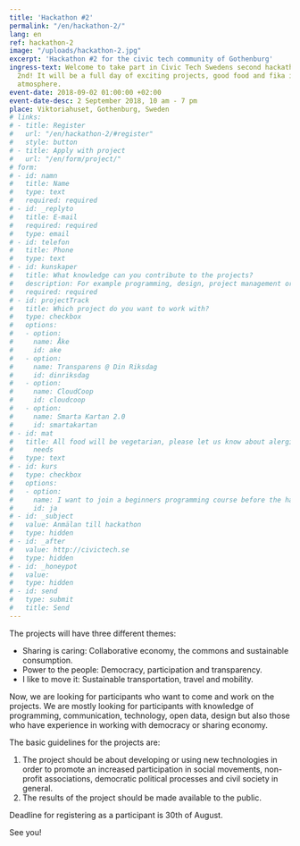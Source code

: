 ```yaml
---
title: 'Hackathon #2'
permalink: "/en/hackathon-2/"
lang: en
ref: hackathon-2
image: "/uploads/hackathon-2.jpg"
excerpt: 'Hackathon #2 for the civic tech community of Gothenburg'
ingress-text: Welcome to take part in Civic Tech Swedens second hackathon September
  2nd! It will be a full day of exciting projects, good food and fika in a friendly
  atmosphere.
event-date: 2018-09-02 01:00:00 +02:00
event-date-desc: 2 September 2018, 10 am - 7 pm
place: Viktoriahuset, Gothenburg, Sweden
# links:
# - title: Register
#   url: "/en/hackathon-2/#register"
#   style: button
# - title: Apply with project
#   url: "/en/form/project/"
# form:
# - id: namn
#   title: Name
#   type: text
#   required: required
# - id: _replyto
#   title: E-mail
#   required: required
#   type: email
# - id: telefon
#   title: Phone
#   type: text
# - id: kunskaper
#   title: What knowledge can you contribute to the projects?
#   description: For example programming, design, project management or something else?
#   required: required
# - id: projectTrack
#   title: Which project do you want to work with?
#   type: checkbox
#   options:
#   - option:
#     name: Åke
#     id: ake
#   - option:
#     name: Transparens @ Din Riksdag
#     id: dinriksdag
#   - option:
#     name: CloudCoop
#     id: cloudcoop
#   - option:
#     name: Smarta Kartan 2.0
#     id: smartakartan
# - id: mat
#   title: All food will be vegetarian, please let us know about alergies or other specific
#     needs
#   type: text
# - id: kurs
#   type: checkbox
#   options:
#   - option:
#     name: I want to join a beginners programming course before the hackathon
#     id: ja
# - id: _subject
#   value: Anmälan till hackathon
#   type: hidden
# - id: _after
#   value: http://civictech.se
#   type: hidden
# - id: _honeypot
#   value:
#   type: hidden
# - id: send
#   type: submit
#   title: Send
---
```


The projects will have three different themes:

* Sharing is caring: Collaborative economy, the commons and sustainable consumption.
* Power to the people: Democracy, participation and transparency.
* I like to move it: Sustainable transportation, travel and mobility.

Now, we are looking for participants who want to come and work on the projects. We are mostly looking for participants with knowledge of programming, communication, technology, open data, design but also those who have experience in working with democracy or sharing economy.

The basic guidelines for the projects are:

1. The project should be about developing or using new technologies in order to promote an increased participation in social movements, non-profit associations, democratic political processes and civil society in general.
2. The results of the project should be made available to the public.

Deadline for registering as a participant is 30th of August.

See you!
